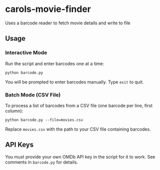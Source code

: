 # carols-movie-finder
Uses a barcode reader to fetch movie details and write to file

## Usage

### Interactive Mode

Run the script and enter barcodes one at a time:

```
python barcode.py
```

You will be prompted to enter barcodes manually. Type `exit` to quit.

### Batch Mode (CSV File)

To process a list of barcodes from a CSV file (one barcode per line, first column):

```
python barcode.py --file=movies.csv
```

Replace `movies.csv` with the path to your CSV file containing barcodes.

## API Keys

You must provide your own OMDb API key in the script for it to work. See comments in `barcode.py` for details.
